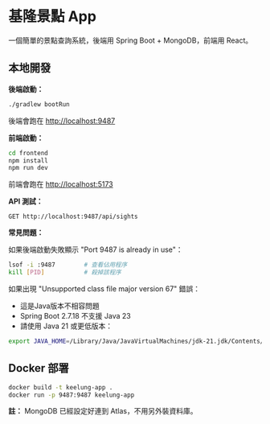 # 基隆景點 App

一個簡單的景點查詢系統，後端用 Spring Boot + MongoDB，前端用 React。

## 本地開發

**後端啟動：**

```bash
./gradlew bootRun
```

後端會跑在 <http://localhost:9487>

**前端啟動：**

```bash
cd frontend
npm install
npm run dev
```

前端會跑在 <http://localhost:5173>

**API 測試：**

```h?zone=中正ttp
GET http://localhost:9487/api/sights
```

**常見問題：**

如果後端啟動失敗顯示 "Port 9487 is already in use"：

```bash
lsof -i :9487        # 查看佔用程序
kill [PID]           # 殺掉該程序
```

如果出現 "Unsupported class file major version 67" 錯誤：

- 這是Java版本不相容問題
- Spring Boot 2.7.18 不支援 Java 23
- 請使用 Java 21 或更低版本：

```bash
export JAVA_HOME=/Library/Java/JavaVirtualMachines/jdk-21.jdk/Contents/Home
```

## Docker 部署

```bash
docker build -t keelung-app .
docker run -p 9487:9487 keelung-app
```

**註：** MongoDB 已經設定好連到 Atlas，不用另外裝資料庫。
